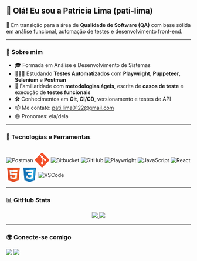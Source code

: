 ## 👋 Olá! Eu sou a Patricia Lima (pati-lima)

🎯 Em transição para a área de **Qualidade de Software (QA)** com base sólida em análise funcional, automação de testes e desenvolvimento front-end.

---

### 🧪 Sobre mim

- 🎓 Formada em Análise e Desenvolvimento de Sistemas  
- 👩🏻‍💻 Estudando **Testes Automatizados** com **Playwright**, **Puppeteer**, **Selenium** e **Postman**
- 🔎 Familiaridade com **metodologias ágeis**, escrita de **casos de teste** e execução de **testes funcionais**
- 🛠️ Conhecimentos em **Git, CI/CD**, versionamento e testes de API
- 📫 Me contate: pati.lima0122@gmail.com
- 😄 Pronomes: ela/dela

---

### 🧰 Tecnologias e Ferramentas
<div style="display: inline_block"><br> <img align="center" alt="Postman" height="40" width="40" src="https://www.vectorlogo.zone/logos/getpostman/getpostman-icon.svg"> <img align="center" alt="Git" height="40" width="40" src="https://raw.githubusercontent.com/devicons/devicon/master/icons/git/git-original.svg"> <img align="center" alt="Bitbucket" height="40" width="40" src="https://cdn.jsdelivr.net/gh/devicons/devicon/icons/bitbucket/bitbucket-original.svg"> <img align="center" alt="GitHub" height="40" width="40" src="https://cdn.jsdelivr.net/gh/devicons/devicon/icons/github/github-original.svg"> <img align="center" alt="Playwright" height="40" width="40" src="https://playwright.dev/img/playwright-logo.svg" /> <img align="center" alt="JavaScript" height="40" width="40" src="https://cdn.jsdelivr.net/gh/devicons/devicon/icons/javascript/javascript-original.svg"> <img align="center" alt="React" height="40" width="40" src="https://cdn.jsdelivr.net/gh/devicons/devicon/icons/react/react-original.svg"> <img align="center" alt="HTML" height="40" width="40" src="https://raw.githubusercontent.com/devicons/devicon/master/icons/html5/html5-original.svg"> <img align="center" alt="CSS" height="40" width="40" src="https://raw.githubusercontent.com/devicons/devicon/master/icons/css3/css3-original.svg"> <img align="center" alt="VSCode" height="40" width="40" src="https://cdn.jsdelivr.net/gh/devicons/devicon/icons/vscode/vscode-original.svg" /> </div>

---



### 📊 GitHub Stats

<div align="center">
  <a href="https://github.com/pati-lima">
    <img height="180em" src="https://github-readme-stats.vercel.app/api?username=pati-lima&show_icons=true&theme=dark&include_all_commits=true&count_private=true"/>
    <img height="180em" src="https://github-readme-stats.vercel.app/api/top-langs/?username=pati-lima&layout=compact&langs_count=7&theme=dark"/>
  </a>
</div>

---

### 🌍 Conecte-se comigo

<div>
  <a href="mailto:pati.lima0122@gmail.com"><img src="https://img.shields.io/badge/-Gmail-%23333?style=for-the-badge&logo=gmail&logoColor=white" target="_blank"></a>
  <a href="https://www.linkedin.com/in/patricialima25/" target="_blank"><img src="https://img.shields.io/badge/-LinkedIn-%230077B5?style=for-the-badge&logo=linkedin&logoColor=white" target="_blank"></a> 
</div>

